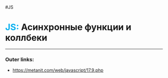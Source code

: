 #JS
# <font color="#00b0f0">JS:</font> Асинхронные функции и коллбеки
---
### Outer links:
- https://metanit.com/web/javascript/17.9.php